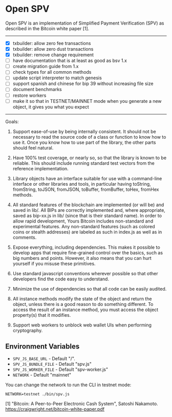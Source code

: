 # Open SPV

Open SPV is an implementation of Simplified Payment Verification (SPV) as
described in the Bitcoin white paper [1].

---------------------------

* [x] txbuilder: allow zero fee transactions
* [x] txbuilder: allow zero dust transactions
* [x] txbuilder: remove change requirement
* [ ] have documentation that is at least as good as bsv 1.x
* [ ] create migration guide from 1.x
* [ ] check types for all common methods
* [ ] update script interpreter to match genesis
* [ ] support spanish and chinese for bip 39 without increasing file size
* [ ] document benchmarks
* [ ] restore workers
* [ ] make it so that in TESTNET/MAINNET mode when you generate a new object, it gives you what you expect

---------------------------

Goals:

1. Support ease-of-use by being internally consistent. It should not be
   necessary to read the source code of a class or function to know how to use it.
   Once you know how to use part of the library, the other parts should feel
   natural.

2. Have 100% test coverage, or nearly so, so that the library is known to be
   reliable. This should include running standard test vectors from the reference
   implementation.

3. Library objects have an interface suitable for use with a command-line
   interface or other libraries and tools, in particular having toString,
   fromString, toJSON, fromJSON, toBuffer, fromBuffer, toHex, fromHex methods.

4. All standard features of the blockchain are implemented (or will be) and
   saved in lib/. All BIPs are correctly implemented and, where appropriate, saved
   as bip-xx.js in lib/ (since that is their standard name). In order to allow
   rapid development, Yours Bitcoin includes non-standard and experimental
   features. Any non-standard features (such as colored coins or stealth
   addresses) are labeled as such in index.js as well as in comments.

5. Expose everything, including dependencies. This makes it possible to develop
   apps that require fine-grained control over the basics, such as big numbers and
   points. However, it also means that you can hurt yourself if you misuse these
   primitives.

6. Use standard javascript conventions wherever possible so that other
   developers find the code easy to understand.

7. Minimize the use of dependencies so that all code can be easily audited.

8. All instance methods modify the state of the object and return the object,
   unless there is a good reason to do something different. To access the result
   of an instance method, you must access the object property(s) that it modifies.

9. Support web workers to unblock web wallet UIs when performing cryptography.

## Environment Variables

* `SPV_JS_BASE_URL` - Default "/".
* `SPV_JS_BUNDLE_FILE` - Default "spv.js"
* `SPV_JS_WORKER_FILE` - Default "spv-worker.js"
* `NETWORK` - Default "mainnet"

You can change the network to run the CLI in testnet mode:

```
NETWORK=testnet ./bin/spv.js
```

[1] "Bitcoin: A Peer-to-Peer Electronic Cash System", Satoshi Nakamoto.
https://craigwright.net/bitcoin-white-paper.pdf
